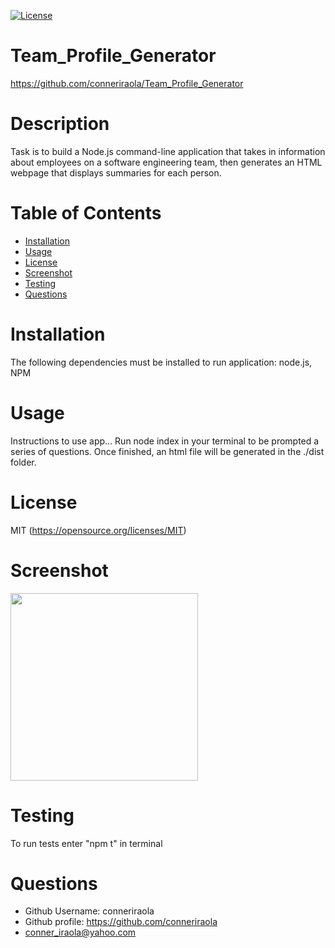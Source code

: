 [![License](https://img.shields.io/badge/License-MIT-yellow.svg)](https://opensource.org/licenses/MIT)
# Team_Profile_Generator
https://github.com/conneriraola/Team_Profile_Generator

# Description
Task is to build a Node.js command-line application that takes in information about employees on a software engineering team, then generates an HTML webpage that displays summaries for each person.

# Table of Contents
* [Installation](#installation)
* [Usage](#usage)
* [License](#license)
* [Screenshot](#screenshot)
* [Testing](#testing)
* [Questions](#questions)
    
# Installation 
The following dependencies must be installed to run application: 
node.js, NPM

# Usage
Instructions to use app... 
Run node index in your terminal to be prompted a series of questions. Once finished, an html file will be generated in the ./dist folder.

# License
MIT
(https://opensource.org/licenses/MIT)

# Screenshot
<img src="assets/screenshot.png" width="300px">

# Testing
To run tests enter "npm t" in terminal

# Questions
* Github Username: conneriraola
* Github profile: https://github.com/conneriraola
* conner_iraola@yahoo.com

